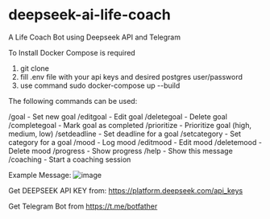 # deepseek-ai-life-coach
A Life Coach Bot using Deepseek API and Telegram 

To Install Docker Compose is required

1. git clone
2. fill .env file with your api keys and desired postgres user/password
3. use command sudo docker-compose up --build

The following commands can be used:

/goal - Set new goal
/editgoal - Edit goal
/deletegoal - Delete goal
/completegoal - Mark goal as completed
/prioritize - Prioritize goal (high, medium, low)
/setdeadline - Set deadline for a goal
/setcategory - Set category for a goal
/mood - Log mood
/editmood - Edit mood
/deletemood - Delete mood
/progress - Show progress
/help - Show this message
/coaching - Start a coaching session

Example Message:
![image](https://github.com/user-attachments/assets/be8d75c1-4e2d-4642-85c4-aa9e3f0ce989)


Get DEEPSEEK API KEY from:
https://platform.deepseek.com/api_keys

Get Telegram Bot from 
https://t.me/botfather


